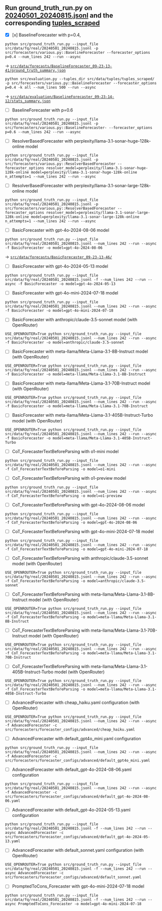 ## Run ground_truth_run.py on [20240501_20240815.jsonl](src/data/fq/real/20240501_20240815.jsonl) and the corresponding [tuples_scraped](src/data/tuples/tuples_scraped/)

- [x] [x] BaselineForecaster with p=0.4, 
```
python src/ground_truth_run.py --input_file src/data/fq/real/20240501_20240815.jsonl -p src/forecasters/various.py::BaselineForecaster --forecaster_options p=0.4 --num_lines 242 --run --async
```
-> [`src/data/forecasts/BaselineForecaster_09-23-13-41/ground_truth_summary.json`](src/data/forecasts/BaselineForecaster_09-23-13-41/ground_truth_summary.json)

```
python src/evaluation.py --tuples_dir src/data/tuples/tuples_scraped/ -p src/forecasters/various.py::BaselineForecaster --forecaster_options p=0.4 -k all --num_lines 500 --run --async
```
-> [`src/data/evaluation/BaselineForecaster_09-23-14-12/stats_summary.json`](src/data/forecasts/BaselineForecaster_09-23-14-12/stats_summary.json)

- [ ] BaselineForecaster with p=0.6
```
python src/ground_truth_run.py --input_file src/data/fq/real/20240501_20240815.jsonl -p src/forecasters/various.py::BaselineForecaster- --forecaster_options p=0.6 --num_lines 242 --run --async
```


- [ ] ResolverBasedForecaster with perplexity/llama-3.1-sonar-huge-128k-online model
```
python src/ground_truth_run.py --input_file src/data/fq/real/20240501_20240815.jsonl -p src/forecasters/various.py::ResolverBasedForecaster --forecaster_options resolver_model=perplexity/llama-3.1-sonar-huge-128k-online model=perplexity/llama-3.1-sonar-huge-128k-online n_attempts=1 --num_lines 242 --run --async
```

- [ ] ResolverBasedForecaster with perplexity/llama-3.1-sonar-large-128k-online model
```
python src/ground_truth_run.py --input_file src/data/fq/real/20240501_20240815.jsonl -p src/forecasters/various.py::ResolverBasedForecaster --forecaster_options resolver_model=perplexity/llama-3.1-sonar-large-128k-online model=perplexity/llama-3.1-sonar-large-128k-online n_attempts=1 --num_lines 242 --run --async
```

- [ ] BasicForecaster with gpt-4o-2024-08-06 model
```
python src/ground_truth_run.py --input_file src/data/fq/real/20240501_20240815.jsonl --num_lines 242 --run --async -f BasicForecaster -o model=gpt-4o-2024-08-06
```
-> [`src/data/forecasts/BasicForecaster_09-23-13-46/`](src/data/forecasts/BasicForecaster_09-23-13-46/)


- [ ] BasicForecaster with gpt-4o-2024-05-13 model
```
python src/ground_truth_run.py --input_file src/data/fq/real/20240501_20240815.jsonl -f --num_lines 242 --run --async -f BasicForecaster -o model=gpt-4o-2024-05-13
```

- [ ] BasicForecaster with gpt-4o-mini-2024-07-18 model
```
python src/ground_truth_run.py --input_file src/data/fq/real/20240501_20240815.jsonl --num_lines 242 --run --async -f BasicForecaster -o model=gpt-4o-mini-2024-07-18
```

- [ ] BasicForecaster with anthropic/claude-3.5-sonnet model (with OpenRouter)
```
USE_OPENROUTER=True python src/ground_truth_run.py --input_file src/data/fq/real/20240501_20240815.jsonl --num_lines 242 --run --async -f BasicForecaster -o model=anthropic/claude-3.5-sonnet
```

- [ ] BasicForecaster with meta-llama/Meta-Llama-3.1-8B-Instruct model (with OpenRouter)
```
USE_OPENROUTER=True python src/ground_truth_run.py --input_file src/data/fq/real/20240501_20240815.jsonl --num_lines 242 --run --async -f BasicForecaster -o model=meta-llama/Meta-Llama-3.1-8B-Instruct
```

- [ ] BasicForecaster with meta-llama/Meta-Llama-3.1-70B-Instruct model (with OpenRouter)
```
USE_OPENROUTER=True python src/ground_truth_run.py --input_file src/data/fq/real/20240501_20240815.jsonl --num_lines 242 --run --async -f BasicForecaster -o model=meta-llama/Meta-Llama-3.1-70B-Instruct
```

- [ ] BasicForecaster with meta-llama/Meta-Llama-3.1-405B-Instruct-Turbo model (with OpenRouter)
```
USE_OPENROUTER=True python src/ground_truth_run.py --input_file src/data/fq/real/20240501_20240815.jsonl --num_lines 242 --run --async -f BasicForecaster -o model=meta-llama/Meta-Llama-3.1-405B-Instruct-Turbo
```

- [ ] CoT_ForecasterTextBeforeParsing with o1-mini model
```
python src/ground_truth_run.py --input_file src/data/fq/real/20240501_20240815.jsonl --num_lines 242 --run --async -f CoT_ForecasterTextBeforeParsing -o model=o1-mini
```

- [ ] CoT_ForecasterTextBeforeParsing with o1-preview model
```
python src/ground_truth_run.py --input_file src/data/fq/real/20240501_20240815.jsonl --num_lines 242 --run --async -f CoT_ForecasterTextBeforeParsing -o model=o1-preview
```

- [ ] CoT_ForecasterTextBeforeParsing with gpt-4o-2024-08-06 model
```
python src/ground_truth_run.py --input_file src/data/fq/real/20240501_20240815.jsonl --num_lines 242 --run --async -f CoT_ForecasterTextBeforeParsing -o model=gpt-4o-2024-08-06
```

- [ ] CoT_ForecasterTextBeforeParsing with gpt-4o-mini-2024-07-18 model
```
python src/ground_truth_run.py --input_file src/data/fq/real/20240501_20240815.jsonl --num_lines 242 --run --async -f CoT_ForecasterTextBeforeParsing -o model=gpt-4o-mini-2024-07-18
```

- [ ] CoT_ForecasterTextBeforeParsing with anthropic/claude-3.5-sonnet model (with OpenRouter)
```
USE_OPENROUTER=True python src/ground_truth_run.py --input_file src/data/fq/real/20240501_20240815.jsonl --num_lines 242 --run --async -f CoT_ForecasterTextBeforeParsing -o model=anthropic/claude-3.5-sonnet
```

- [ ] CoT_ForecasterTextBeforeParsing with meta-llama/Meta-Llama-3.1-8B-Instruct model (with OpenRouter)
```
USE_OPENROUTER=True python src/ground_truth_run.py --input_file src/data/fq/real/20240501_20240815.jsonl --num_lines 242 --run --async -f CoT_ForecasterTextBeforeParsing -o model=meta-llama/Meta-Llama-3.1-8B-Instruct
```

- [ ] CoT_ForecasterTextBeforeParsing with meta-llama/Meta-Llama-3.1-70B-Instruct model (with OpenRouter)
```
USE_OPENROUTER=True python src/ground_truth_run.py --input_file src/data/fq/real/20240501_20240815.jsonl --num_lines 242 --run --async -f CoT_ForecasterTextBeforeParsing -o model=meta-llama/Meta-Llama-3.1-70B-Instruct
```

- [ ] CoT_ForecasterTextBeforeParsing with meta-llama/Meta-Llama-3.1-405B-Instruct-Turbo model (with OpenRouter)
```
USE_OPENROUTER=True python src/ground_truth_run.py --input_file src/data/fq/real/20240501_20240815.jsonl --num_lines 242 --run --async -f CoT_ForecasterTextBeforeParsing -o model=meta-llama/Meta-Llama-3.1-405B-Instruct-Turbo
```

- [ ]  AdvancedForecaster with cheap_haiku.yaml configuration (with OpenRouter)
```
USE_OPENROUTER=True python src/ground_truth_run.py --input_file src/data/fq/real/20240501_20240815.jsonl --num_lines 242 --run --async -f AdvancedForecaster -c src/forecasters/forecaster_configs/advanced/cheap_haiku.yaml
```

- [ ] AdvancedForecaster with default_gpt4o_mini.yaml configuration
```
python src/ground_truth_run.py --input_file src/data/fq/real/20240501_20240815.jsonl --num_lines 242 --run --async -f AdvancedForecaster -c src/forecasters/forecaster_configs/advanced/default_gpt4o_mini.yaml
```

- [ ] AdvancedForecaster with default_gpt-4o-2024-08-06.yaml configuration
```
python src/ground_truth_run.py --input_file src/data/fq/real/20240501_20240815.jsonl --num_lines 242 --run --async -f AdvancedForecaster -c src/forecasters/forecaster_configs/advanced/default_gpt-4o-2024-08-06.yaml
```

- [ ] AdvancedForecaster with default_gpt-4o-2024-05-13.yaml configuration
```
python src/ground_truth_run.py --input_file src/data/fq/real/20240501_20240815.jsonl -f --num_lines 242 --run --async AdvancedForecaster -c src/forecasters/forecaster_configs/advanced/default_gpt-4o-2024-05-13.yaml
```

- [ ] AdvancedForecaster with default_sonnet.yaml configuration (with OpenRouter)
```
USE_OPENROUTER=True python src/ground_truth_run.py --input_file src/data/fq/real/20240501_20240815.jsonl -f --num_lines 242 --run --async AdvancedForecaster -c src/forecasters/forecaster_configs/advanced/default_sonnet.yaml
```

- [ ] PromptedToCons_Forecaster with gpt-4o-mini-2024-07-18 model
```
python src/ground_truth_run.py --input_file src/data/fq/real/20240501_20240815.jsonl -f --num_lines 242 --run --async PromptedToCons_Forecaster -o model=gpt-4o-mini-2024-07-18
```


